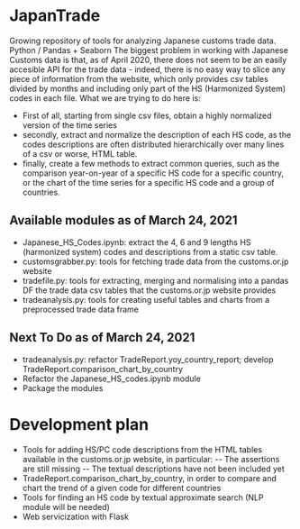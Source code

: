 # JapanTrade
Growing repository of tools for analyzing Japanese customs trade data.
Python / Pandas + Seaborn
The biggest problem in working with Japanese Customs data is that, as of April 2020, there does not seem to be an easily accesible API for the trade data - indeed, there is no easy way to slice any piece of information from the website, which only provides csv tables divided by months and including only part of the HS (Harmonized System) codes in each file.
What we are trying to do here is:
- First of all, starting from single csv files, obtain a highly normalized version of the time series
- secondly, extract and normalize the description of each HS code, as the codes descriptions are often distributed hierarchically over many lines of a csv or worse, HTML table.
- finally, create a few methods to extract common queries, such as the comparison year-on-year of a specific HS code for a specific country, or the chart of the time series for a specific HS code and a group of countries.

## Available modules as of March 24, 2021
- Japanese_HS_Codes.ipynb: extract the 4, 6 and 9 lengths HS (harmonized system) codes and descriptions from a static csv table.
- customsgrabber.py: tools for fetching trade data from the customs.or.jp website 
- tradefile.py: tools for extracting, merging and normalising into a pandas DF the trade data csv tables that the customs.or.jp website provides
- tradeanalysis.py: tools for creating useful tables and charts from a preprocessed trade data frame

## Next To Do as of March 24, 2021
- tradeanalysis.py: refactor TradeReport.yoy_country_report; develop TradeReport.comparison_chart_by_country
- Refactor the Japanese_HS_codes.ipynb module
- Package the modules

# Development plan
- Tools for adding HS/PC code descriptions from the HTML tables available in the customs.or.jp website, in particular:
-- The assertions are still missing
-- The textual descriptions have not been included yet
- TradeReport.comparison_chart_by_country, in order to compare and chart the trend of a given code for different countries
- Tools for finding an HS code by textual approximate search (NLP module will be needed)
- Web servicization with Flask
